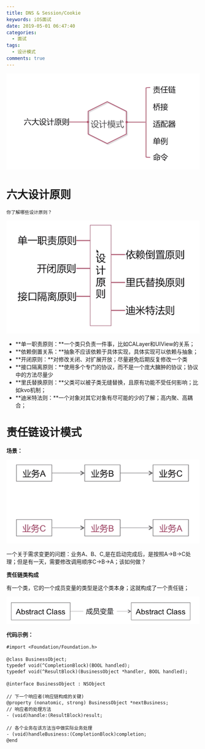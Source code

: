 ```yaml
---
title: DNS & Session/Cookie
keywords: iOS面试
date: 2019-05-01 06:47:40
categories: 
  - 面试
tags:
  - 设计模式
comments: true
---
```


![4-5-1](https://raw.githubusercontent.com/HaviLee/Blog-Images/master/Tech/11-1-0.png)

# 六大设计原则

`你了解哪些设计原则？`

![4-5-1](https://raw.githubusercontent.com/HaviLee/Blog-Images/master/Tech/11-1-1.png)

- **单一职责原则：**一个类只负责一件事，比如CALayer和UIView的关系；
- **依赖倒置关系：**抽象不应该依赖于具体实现，具体实现可以依赖与抽象；
- **开闭原则：**对修改关闭、对扩展开放；尽量避免后期反复修改一个类
- **接口隔离原则：**使用多个专门的协议，而不是一个庞大臃肿的协议；协议中的方法尽量少
- **里氏替换原则：**父类可以被子类无缝替换，且原有功能不受任何影响；比如kvo机制；
- **迪米特法则：**一个对象对其它对象有尽可能的少的了解；高内聚、高耦合；

# 责任链设计模式

**场景：**

![4-5-1](https://raw.githubusercontent.com/HaviLee/Blog-Images/master/Tech/11-1-2.png)

一个关于需求变更的问题：业务A、B、C,是在启动完成后，是按照A->B->C处理；但是有一天，需要修改调用顺序C->B->A；该如何做？

**责任链类构成**

有一个类，它的一个成员变量的类型是这个类本身；这就构成了一个责任链；

![4-5-1](https://raw.githubusercontent.com/HaviLee/Blog-Images/master/Tech/11-1-3.png)

**代码示例：**

```objc
#import <Foundation/Foundation.h>

@class BusinessObject;
typedef void(^CompletionBlock)(BOOL handled);
typedef void(^ResultBlock)(BusinessObject *handler, BOOL handled);

@interface BusinessObject : NSObject

// 下一个响应者(响应链构成的关键)
@property (nonatomic, strong) BusinessObject *nextBusiness;
// 响应者的处理方法
- (void)handle:(ResultBlock)result;

// 各个业务在该方法当中做实际业务处理
- (void)handleBusiness:(CompletionBlock)completion;
@end

```

